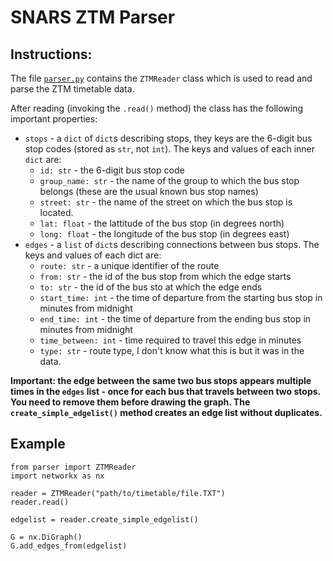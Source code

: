 # SNARS ZTM Parser

## Instructions:

The file [`parser.py`](parser.py) contains the `ZTMReader` class which is used to read and parse the ZTM timetable data.

After reading (invoking the `.read()` method) the class has the following important properties:

- `stops` - a `dict` of `dict`s describing stops, they keys are the 6-digit bus stop codes (stored as `str`, not `int`). The keys and values of each inner `dict` are:
    - `id: str` - the 6-digit bus stop code
    - `group_name: str` - the name of the group to which the bus stop belongs (these are the usual known bus stop names)
    - `street: str` - the name of the street on which the bus stop is located.
    - `lat: float` - the lattitude of the bus stop (in degrees north)
    - `long: float` - the longitude of the bus stop (in degrees east)
- `edges` - a `list` of `dict`s describing connections between bus stops. The keys and values of each dict are:
    - `route: str` - a unique identifier of the route
    - `from: str` - the id of the bus stop from which the edge starts
    - `to: str` - the id of the  bus sto at which the edge ends
    - `start_time: int` - the time of departure from the starting bus stop in minutes from midnight
    - `end_time: int` - the time of departure from the ending bus stop in minutes from midnight
    - `time_between: int` - time required to travel this edge in minutes
    - `type: str` - route type, I don't know what this is but it was in the data.

**Important: the edge between the same two bus stops appears multiple times in the `edges` list - once for each bus that travels between two stops. You need to remove them before drawing the graph. The `create_simple_edgelist()` method creates an edge list without duplicates.**

## Example

``` {python}
from parser import ZTMReader
import networkx as nx

reader = ZTMReader("path/to/timetable/file.TXT")
reader.read()

edgelist = reader.create_simple_edgelist()

G = nx.DiGraph()
G.add_edges_from(edgelist)
```
